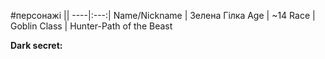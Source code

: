 #персонажі
||
----|:---:|
Name/Nickname | Зелена Гілка
Age | ~14
Race | Goblin
Class | Hunter-Path of the Beast

**Dark secret:**